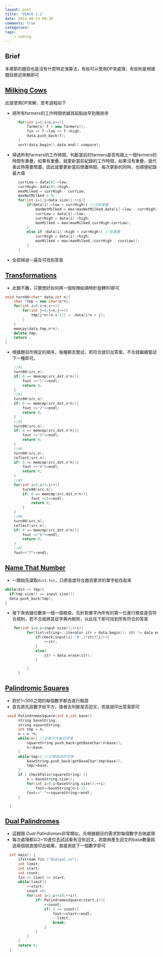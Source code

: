 ```yaml
---
layout: post
title: 'USACO 1.2'
date: 2014-08-13 09:10
comments: true
categories: 
tags:
	- coding
---
```

Brief
-----
本章節的題目也是沒有什麼特定演算法，有些可以使用DP來處理，有些則是根據題目敘述來解即可

<!--more-->


[Milking Cows](http://cerberus.delos.com:790/usacoprob2?a=Gss1EzStiBH&S=milk2)
--------------
此提使用DP來解，思考過程如下
- 將所有farmers的工作時間依據其起點由早到晚排序

``` c++
      for(int i=0;i<n;i++){
          farmers* f = new farmers();
          fin >> f->low >> f->high;
          data.push_back(f);
      }
      sort(data.begin(),data.end(),compare);
```
- 掃過所有farmers的工作時間，判斷當前的farmers是否有跟上一個farmers的時間有重疊，如果有重疊，就更新當前紀錄的工作時間，如果沒有重疊，就代表此時需要閒置，因此就要更新當前閒置時間，每次更新的同時，也順便紀錄最大值

``` c++
      currLow = data[0]->low;
      currHigh= data[0]->high;
      maxMilked = currHigh - currLow;
      maxNotMilked = 0;
      for(int i=1;i<data.size();++i){
          if(data[i]->low > currHigh){ //沒有重疊
              maxNotMilked = max(maxNotMilked,data[i]->low - currHigh);
              currLow = data[i]->low;
              currHigh = data[i]->high;
              maxMilked = max(maxMilked,currHigh-currLow);
          }
          else if (data[i]->high > currHigh){ //有重疊
              currHigh = data[i]->high;
              maxMilked = max(maxMilked,(currHigh - currLow));
          }
      }

```
- 全部掃過一遍及可找到答案

[Transformations](http://cerberus.delos.com:790/usacoprob2?a=Gss1EzStiBH&S=transform)
------------------
- 此題不難，只要想好如何將一個矩陣給順時針旋轉90即可

``` cpp
void turn90(char* data,int n){
    char *tmp = new char[n*n];
    for(int i=0;i<n;i++){
        for(int j=0;j<n;j++){
            tmp[j*n+(n-i-1)] =  data[i*n + j];
        }
    }
    memcpy(data,tmp,n*n);
    delete tmp;
    return ;
}
```
- 根據題目所規定的順序，每種都去嘗試，若符合就印出答案，不合就繼續嘗試下一種即可。

``` cpp
    //#1
    turn90(src,n);
    if( 0 == memcmp(src,dst,n*n)){
        fout <<"1"<<endl;
        return 0;
    }
    //#2
    turn90(src,n);
    if( 0 == memcmp(src,dst,n*n)){
        fout <<"2"<<endl;
        return 0;
    }
    //#3
    turn90(src,n);
    if( 0 == memcmp(src,dst,n*n)){
        fout <<"3"<<endl;
        return 0;
    }
    //#4
    turn90(src,n);
    reflect(src,n);
    if( 0 == memcmp(src,dst,n*n)){
        fout <<"4"<<endl;
        return 0;
    }
    //#5
    for(int i=0;i<3;i++){
        turn90(src,n);
        if( 0 == memcmp(src,dst,n*n)){
            fout <<5<<endl;
            return 0;
        }
    }
    //#6
    turn90(src,n);
    reflect(src,n);
    if( 0 == memcmp(src,dst,n*n)){
        fout <<"6"<<endl;
        return 0;
    }
    //#7
    fout<<"7"<<endl;

```
[Name That Number](http://cerberus.delos.com:790/usacoprob2?a=Gss1EzStiBH&S=namenum)
------------------
- 一開始先讀取`dict.txt`，只將長度符合題目要求的單字給存起來

``` cpp
while(din >> tmp){
  if(tmp.size() == input.size())
  data.push_back(tmp);
}
```
- 接下來依據位數來一個一個檢查。先針對單字內所有的第一位進行檢查是否符合規則，若不合就將其從字典內刪除，以此往下即可找到所有符合的答案
``` cpp
    for(int i=0;i<input.size();++i){
          for(list<string>::iterator itr = data.begin(); itr != data.end() ; ){
              if(check(input[i]-'0',(*itr)[i])){
                  ++itr;
              }
              else{
                  itr = data.erase(itr);
              }

          }
      }
```

[Palindromic Squares](http://cerberus.delos.com:790/usacoprob2?a=Gss1EzStiBH&S=palsquare)
---------------------
- 對於1~300之間的每個數字都去進行驗證
- 首先將先該數字給平方，接者去判斷是否迴文，若是就印出答案即可

```cpp
 void PalindromesSquare(int n,int base){
      string baseString;
      string squareString;
      int tmp = n;
      n = n *n;
      while(n){ //計算平方後的字串
          squareString.push_back(getBaseChar(n%base));
          n/=base;
      }
      while(tmp){ //計算當前的字串
          baseString.push_back(getBaseChar(tmp%base));
          tmp/=base;
      }
      if ( checkPalin(squareString) ){
          n = baseString.size();
          for(int i=0;i<baseString.size();++i)
              fout<<baseString[n-i-1];
          fout<<" "<<squareString<<endl;
      }

  }

```

[Dual Palindromes](http://cerberus.delos.com:790/usacoprob2?a=Gss1EzStiBH&S=dualpal)
-------------------
- 這題跟 *Dual Palindromes*非常類似，先根據題目的需求對每個數字去做處理
- 每次處理都以2~10進位去試試看有沒有迴文，若能夠產生迴文的base數量超過兩個就直接印出結果，直接測是下一個數字即可

``` cpp
  int main() {
      ifstream fin ("dualpal.in");
      int limit;
      int start;
      int count;
      fin >> limit >> start;
      while(limit){
          ++start;
          count =0;
          for(int i=2;i<=10;++i){
              if( PalindromesSquare(start,i)){
                  ++count;
                  if( 2 == count){
                      fout<<start<<endl;
                      --limit;
                      break;
                  }
              }
          }
      }
      return 0;
  }

```
